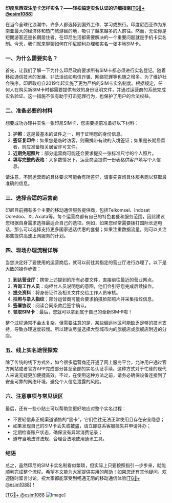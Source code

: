 **印度尼西亚注册卡怎样实名？——轻松搞定实名认证的详细指南[[TG💪+ @esim1088](https://t.me/s/esim1088)]**

在当今全球化浪潮中，许多人都选择到国外工作、学习或旅行。印度尼西亚作为东南亚最大的经济体和热门旅游目的地，吸引了越来越多的人前往。然而，无论你是短期游客还是长期居住者，在印尼生活都需要解决的一个重要问题就是手机卡实名制。今天，我们就来聊聊如何在印尼顺利办理和实名一张本地SIM卡。

### 一、为什么需要实名？

首先，让我们了解一下为什么印尼政府要求所有SIM卡都必须进行实名登记。随着移动通信技术的发展，非法活动如电信诈骗、网络犯罪等也随之增多。为了维护社会秩序，印尼政府自2019年起实施了更为严格的SIM卡实名制度。根据规定，任何人在购买新SIM卡时都需要提供有效的身份证明文件，并通过运营商的系统完成实名验证。这一措施不仅有助于打击犯罪行为，也保护了用户的合法权益。

### 二、准备必要的材料

想要成功办理并实名一张印尼SIM卡，您需要提前准备好以下材料：

1. **护照**：这是最基本的证件之一，用于证明您的身份信息。
2. **签证复印件**：如果您是临时访客，则需携带有效的入境签证；如果是长期居留者，则应准备相关居留许可文件。
3. **近期免冠照片**：部分运营商可能还会要求提交一张标准尺寸的个人照片。
4. **填写完整的表格**：大多数情况下，运营商会提供一份表格供客户填写个人信息。

请注意，不同运营商的具体要求可能会有所差异，请事先咨询具体服务商以获取最准确的信息。

### 三、选择合适的运营商

印尼目前拥有多个主要的移动通信服务提供商，包括Telkomsel、Indosat Ooredoo、XL Axiata等。每个运营商都有自己的特色套餐和服务范围，因此建议您根据自身需求选择最适合自己的选项。例如，如果您经常需要拨打国际长途电话，那么可以选择支持更多国家通话优惠的套餐；如果注重数据流量，则可以关注那些提供高速上网服务的计划。

### 四、现场办理流程详解

当您决定好了要使用的运营商后，就可以前往其指定的营业厅进行办理了。以下是大致的操作步骤：

1. **到达营业厅**：携带上述提到的所有必要文件，直接前往最近的营业网点。
2. **咨询工作人员**：向柜台人员说明您的意图，他们会引导您完成后续操作。
3. **提交资料**：将身份证件及相关文件交给工作人员审核。
4. **拍照与录入指纹**：部分运营商可能会要求拍摄脸部照片并采集指纹信息。
5. **签署协议**：阅读合同条款后签字确认。
6. **领取SIM卡**：最后，您就可以拿到属于自己的全新SIM卡啦！

整个过程通常不会太复杂，但需要注意的是，某些偏远地区可能缺乏足够的技术支持，导致办理速度较慢。所以建议尽量选择大型城市内的旗舰店或旗舰店附近的分店。

### 五、线上实名途径探索

除了传统的线下方式外，如今很多运营商还开通了网上服务平台，允许用户通过官方网站或者官方APP完成部分甚至全部的实名认证手续。这种方式对于忙碌的现代人来说无疑更加便捷高效。不过，在使用这种方法之前，请务必确保设备连接到了安全可靠的网络环境，避免个人信息泄露的风险。

### 六、注意事项与常见误区

最后，还有一些小贴士可以帮助您更好地应对整个实名过程：

- 不要轻信非正规渠道销售的“黑卡”，它们往往无法正常使用且存在安全隐患；
- 如果发现自己的SIM卡丢失或被盗，请立即联系客服挂失并申请补办；
- 定期检查账户状态，确保没有异常消费记录；
- 遵守当地法律法规，合理合法地使用通讯工具。

### 结语

总之，虽然印尼的SIM卡实名制看似繁琐，但实际上只要按照指引一步步来，就能顺利完成整个流程。希望本文能为大家提供实用的帮助！如果您还有其他疑问，欢迎随时留言讨论。祝大家都能享受到畅通无阻的移动通信体验[[TG💪+ @esim1088](https://t.me/s/esim1088)]！

[[TG💪+ @esim1088](https://t.me/s/esim1088) ![Image](https://i.postimg.cc/4NQfJmqS/Snipaste-2025-05-13-00-14-12.png)]